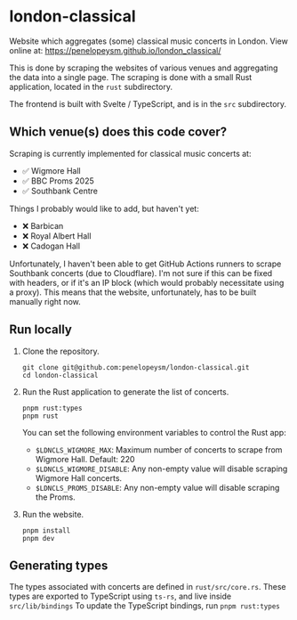 # london-classical

Website which aggregates (some) classical music concerts in London.
View online at: https://penelopeysm.github.io/london_classical/

This is done by scraping the websites of various venues and aggregating the data into a single page.
The scraping is done with a small Rust application, located in the `rust` subdirectory.

The frontend is built with Svelte / TypeScript, and is in the `src` subdirectory.

## Which venue(s) does this code cover?

Scraping is currently implemented for classical music concerts at:

- ✅ Wigmore Hall
- ✅ BBC Proms 2025
- ✅ Southbank Centre

Things I probably would like to add, but haven't yet:

- ❌ Barbican
- ❌ Royal Albert Hall
- ❌ Cadogan Hall

Unfortunately, I haven't been able to get GitHub Actions runners to scrape Southbank concerts (due to Cloudflare).
I'm not sure if this can be fixed with headers, or if it's an IP block (which would probably necessitate using a proxy).
This means that the website, unfortunately, has to be built manually right now.

## Run locally

1. Clone the repository.

   ```
   git clone git@github.com:penelopeysm/london-classical.git
   cd london-classical
   ```

2. Run the Rust application to generate the list of concerts.

   ```
   pnpm rust:types
   pnpm rust
   ```

   You can set the following environment variables to control the Rust app:
    - `$LDNCLS_WIGMORE_MAX`: Maximum number of concerts to scrape from Wigmore Hall. Default: 220
    - `$LDNCLS_WIGMORE_DISABLE`: Any non-empty value will disable scraping Wigmore Hall concerts.
    - `$LDNCLS_PROMS_DISABLE`: Any non-empty value will disable scraping the Proms.

3. Run the website.

   ```
   pnpm install
   pnpm dev
   ```

## Generating types

The types associated with concerts are defined in `rust/src/core.rs`.
These types are exported to TypeScript using `ts-rs`, and live inside `src/lib/bindings`
To update the TypeScript bindings, run `pnpm rust:types`
